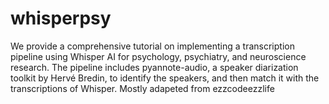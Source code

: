 # whisperpsy
We provide a comprehensive tutorial on implementing a transcription pipeline using Whisper AI for psychology, psychiatry, and neuroscience research. The pipeline includes  pyannote-audio, a speaker diarization toolkit by Hervé Bredin, to identify the speakers, and then match it with the transcriptions of Whisper.
Mostly adapeted from ezzcodeezzlife
